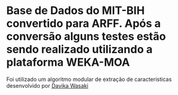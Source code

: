 # Base de Dados do MIT-BIH convertido para ARFF. Após a conversão alguns testes estão sendo realizado utilizando a plataforma WEKA-MOA

Foi utilizado um algoritmo modular de extração de caracteristicas desenvolvido por [Davika Wasaki](https://github.com/davikawasaki/arrhythmia-ecg-analysis-pds/blob/master/README.md)

